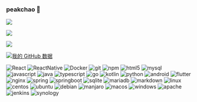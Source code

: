 ### peakchao 👋

<!--
**zhangzhichaolove/zhangzhichaolove** is a ✨ _special_ ✨ repository because its `README.md` (this file) appears on your GitHub profile.

Here are some ideas to get you started:

- 🔭 I’m currently working on ...
- 🌱 I’m currently learning ...
- 👯 I’m looking to collaborate on ...
- 🤔 I’m looking for help with ...
- 💬 Ask me about ...
- 📫 How to reach me: ...
- 😄 Pronouns: ...
- ⚡ Fun fact: ...
-->
<!--
<img align="center" src="https://github-readme-stats.vercel.app/api/top-langs/?username=zhangzhichaolove&langs_count=18" />
-->
<p>
  <a href="https://github.com/zhangzhichaolove">
    <img align="center" src="https://github-readme-stats.anuraghazra1.vercel.app/api/top-langs/?username=zhangzhichaolove&langs_count=10&layout=compact&theme=material-palenight" />
  </a>
</p>
<p>
  <a href="https://github.com/zhangzhichaolove/WebServer">
    <img align="center" src="https://github-readme-stats.anuraghazra1.vercel.app/api/pin/?username=zhangzhichaolove&repo=91porn-android&theme=material-palenight" />
  </a>
</p>
<p>
  <a href="https://github.com/zhangzhichaolove/91porn-android">
    <img align="center" src="https://github-readme-stats.anuraghazra1.vercel.app/api/pin/?username=zhangzhichaolove&repo=91porn-android&theme=material-palenight" />
  </a>
</p>

[![我的 GitHub 数据](https://github-readme-stats.vercel.app/api?username=zhangzhichaolove&show_icons=true&theme=gotham)]()

<p>
  <img alt="React" src="https://img.shields.io/badge/-React-45b8d8?style=flat-square&logo=react&logoColor=white" />
  <img alt="ReactNative" src="https://img.shields.io/badge/-ReactNative-45b8d8?style=flat-square&logo=reactnative&logoColor=white" />
  <img alt="Docker" src="https://img.shields.io/badge/-Docker-46a2f1?style=flat-square&logo=docker&logoColor=white" />
  <img alt="git" src="https://img.shields.io/badge/-Git-F05032?style=flat-square&logo=git&logoColor=white" />
  <img alt="npm" src="https://img.shields.io/badge/-NPM-CB3837?style=flat-square&logo=npm&logoColor=white" />
  <img alt="html5" src="https://img.shields.io/badge/-HTML5-E34F26?style=flat-square&logo=html5&logoColor=white" />
  <img alt="mysql" src="https://img.shields.io/badge/-MySQL-F05032?style=flat-square&logo=mysql&logoColor=white" />
  <img alt="javascript" src="https://img.shields.io/badge/-JavaScript-F05032?style=flat-square&logo=javascript&logoColor=white" />
  <img alt="java" src="https://img.shields.io/badge/-Java-E34A86?style=flat-square&logo=java&logoColor=white" />
  <img alt="typescript" src="https://img.shields.io/badge/-TypeScript-007ACC?style=flat-square&logo=typescript&logoColor=white" />
  <img alt="go" src="https://img.shields.io/badge/-Golang-007ACC?style=flat-square&logo=go&logoColor=white" />
  <img alt="kotlin" src="https://img.shields.io/badge/-Kotlin-007ACC?style=flat-square&logo=kotlin&logoColor=white" />
  <img alt="python" src="https://img.shields.io/badge/-Python-E34A86?style=flat-square&logo=python&logoColor=white" />
  <img alt="android" src="https://img.shields.io/badge/-Android-F05032?style=flat-square&logo=android&logoColor=white" />
  <img alt="flutter" src="https://img.shields.io/badge/-Flutter-E34A86?style=flat-square&logo=flutter&logoColor=white" />
  <img alt="nginx" src="https://img.shields.io/badge/-Nginx-E34A86?style=flat-square&logo=nginx&logoColor=white" />
  <img alt="spring" src="https://img.shields.io/badge/-Spring-E34A86?style=flat-square&logo=spring&logoColor=white" />
  <img alt="springboot" src="https://img.shields.io/badge/-SpringBoot-E34A86?style=flat-square&logo=springboot&logoColor=white" />
  <img alt="sqlite" src="https://img.shields.io/badge/-SQLite-E34A86?style=flat-square&logo=sqlite&logoColor=white" />
  <img alt="mariadb" src="https://img.shields.io/badge/-MariaDB-E34A86?style=flat-square&logo=mariadb&logoColor=white" />
  <img alt="markdown" src="https://img.shields.io/badge/-Markdown-E34A86?style=flat-square&logo=markdown&logoColor=white" />
  <img alt="linux" src="https://img.shields.io/badge/-Linux-E34A86?style=flat-square&logo=linux&logoColor=white" />
  <img alt="centos" src="https://img.shields.io/badge/-CentOS-E34A86?style=flat-square&logo=centos&logoColor=white" />
  <img alt="ubuntu" src="https://img.shields.io/badge/-Ubuntu-E34A86?style=flat-square&logo=ubuntu&logoColor=white" />
  <img alt="debian" src="https://img.shields.io/badge/-Debian-E34A86?style=flat-square&logo=debian&logoColor=white" />
  <img alt="manjaro" src="https://img.shields.io/badge/-Manjaro-E34A86?style=flat-square&logo=manjaro&logoColor=white" />
  <img alt="macos" src="https://img.shields.io/badge/-macOS-E34A86?style=flat-square&logo=macos&logoColor=white" />
  <img alt="windows" src="https://img.shields.io/badge/-Windows-E34A86?style=flat-square&logo=windows&logoColor=white" />
  <img alt="apache" src="https://img.shields.io/badge/-Apache-E34A86?style=flat-square&logo=apache&logoColor=white" />
  <img alt="jenkins" src="https://img.shields.io/badge/-Jenkins-E34A86?style=flat-square&logo=jenkins&logoColor=white" />
  <img alt="synology" src="https://img.shields.io/badge/-Synology-E34A86?style=flat-square&logo=synology&logoColor=white" />
</p>
